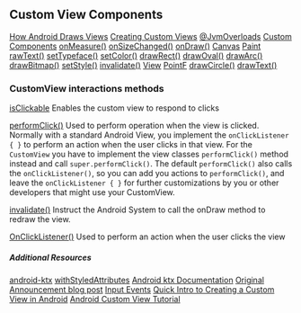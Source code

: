 ## Custom View Components

[How Android Draws Views](https://developer.android.com/guide/topics/ui/how-android-draws.html)
[Creating Custom Views](https://developer.android.com/training/custom-views/index.html)
[@JvmOverloads](https://kotlinlang.org/api/latest/jvm/stdlib/kotlin.jvm/-jvm-overloads/index.html)
[Custom Components](https://developer.android.com/guide/topics/ui/custom-components.html#compound)
[onMeasure()](https://developer.android.com/reference/android/view/View.html#onMeasure%28int,%20int%29)
[onSizeChanged()](https://developer.android.com/reference/android/view/View.html#onSizeChanged%28int,%20int,%20int,%20int%29)
[onDraw()](https://developer.android.com/reference/android/view/View.html#onDraw%28android.graphics.Canvas%29)
[Canvas](https://developer.android.com/reference/android/graphics/Canvas.html)
[Paint](https://developer.android.com/reference/android/graphics/Paint.html)
[rawText()](https://developer.android.com/reference/android/graphics/Canvas.html#drawText%28char[],%20int,%20int,%20float,%20float,%20android.graphics.Paint%29)
[setTypeface()](https://developer.android.com/reference/android/graphics/Paint.html#setTypeface%28android.graphics.Typeface%29)
[setColor()](https://developer.android.com/reference/android/graphics/Paint.html#setColor%28int%29)
[drawRect()](https://developer.android.com/reference/android/graphics/Canvas.html#drawRect%28android.graphics.Rect,%20android.graphics.Paint%29)
[drawOval()](https://developer.android.com/reference/android/graphics/Canvas.html#drawOval%28android.graphics.RectF,%20android.graphics.Paint%29)
[drawArc()](https://developer.android.com/reference/android/graphics/Canvas.html#drawArc%28android.graphics.RectF,%20float,%20float,%20boolean,%20android.graphics.Paint%29)
[drawBitmap()](https://developer.android.com/reference/android/graphics/Canvas.html#drawBitmap%28android.graphics.Bitmap,%20android.graphics.Matrix,%20android.graphics.Paint%29)
[setStyle()](https://developer.android.com/reference/android/graphics/Paint.html#setStyle%28android.graphics.Paint.Style%29)
[invalidate()](https://developer.android.com/reference/android/view/View.html#invalidate%28%29)
[View](https://developer.android.com/reference/android/view/View.html)
[PointF](https://developer.android.com/reference/android/graphics/PointF)
[drawCircle()](https://developer.android.com/reference/android/graphics/Canvas.html#drawCircle%28float,%20float,%20float,%20android.graphics.Paint%29)
[drawText()](https://developer.android.com/reference/android/graphics/Canvas.html#drawText%28java.lang.String,%20int,%20int,%20float,%20float,%20android.graphics.Paint%29)


### CustomView interactions methods

[isClickable](https://developer.android.com/reference/android/view/View.html#isClickable%28%29)
Enables the custom view to respond to clicks

[performClick()](https://developer.android.com/reference/android/view/View#performClick%28%29)
Used to perform operation when the view is clicked.
Normally with a standard Android View, you implement the `onClickListener { }` to perform an action 
when the user clicks in that view. For the `CustomView` you have to implement the view classes 
`performClick()` method instead and call `super.performClick()`.
The default `performClick()` also calls the `onClickListener()`, so you can add you actions to 
`performClick()`, and leave the `onClickListener { }` for further customizations by you or other 
developers that might use your CustomView.

[invalidate()](https://developer.android.com/reference/android/view/View.html#invalidate%28%29)
Instruct the Android System to call the onDraw method to redraw the view.

[OnClickListener()](https://developer.android.com/reference/android/view/View.OnClickListener.html)
Used to perform an action when the user clicks the view

##### Additional Resources
[android-ktx](https://android.github.io/android-ktx/core-ktx/index.html)
[withStyledAttributes](https://android.github.io/android-ktx/core-ktx/androidx.content/android.content.-context/index.html)
[Android ktx Documentation](https://developer.android.com/kotlin/ktx)
[Original Announcement blog post](https://android-developers.googleblog.com/2018/02/introducing-android-ktx-even-sweeter.html)
[Input Events](https://developer.android.com/guide/topics/ui/ui-events.html)
[Quick Intro to Creating a Custom View in Android](https://youtu.be/ktbYUrlN_Ws)
[Android Custom View Tutorial](https://youtu.be/sb9OEl4k9Dk)

